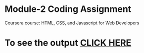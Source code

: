 

# Module-2 Coding Assignment

Coursera course: HTML, CSS, and Javascript for Web Developers

# To see the output [CLICK HERE](https://shubhamadhavii.github.io/Coursera-Examples)

